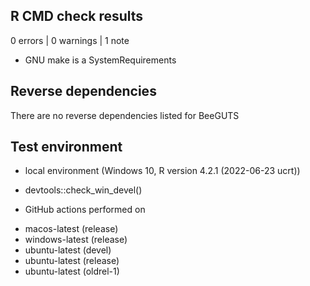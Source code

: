 ## R CMD check results

0 errors | 0 warnings | 1 note

* GNU make is a SystemRequirements


## Reverse dependencies

There are no reverse dependencies listed for BeeGUTS


## Test environment

* local environment (Windows 10, R version 4.2.1 (2022-06-23 ucrt))

* devtools::check_win_devel()

* GitHub actions performed on 
- macos-latest (release)
- windows-latest (release)
- ubuntu-latest (devel)
- ubuntu-latest (release)
- ubuntu-latest (oldrel-1)

